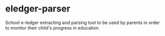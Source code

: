 # eledger-parser
School e-ledger extracting and parsing tool to be used by parents in order to monitor their child's progress in education
